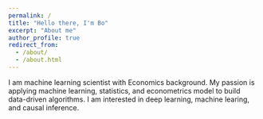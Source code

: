 ```yaml
---
permalink: /
title: "Hello there, I'm Bo"
excerpt: "About me"
author_profile: true
redirect_from: 
  - /about/
  - /about.html
---
```


I am machine learning scientist with Economics background.  My passion is applying machine learning, statistics, and econometrics model to build data-driven algorithms. I am interested in deep learning, machine learing, and causal inference. 
